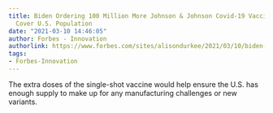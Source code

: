```yaml
---
title: Biden Ordering 100 Million More Johnson & Johnson Covid-19 Vaccine Doses To
  Cover U.S. Population
date: "2021-03-10 14:46:05"
author: Forbes - Innovation
authorlink: https://www.forbes.com/sites/alisondurkee/2021/03/10/biden-ordering-100-million-more-johnson--johnson-covid-19-vaccine-doses-to-cover-us-population/
tags:
- Forbes-Innovation
---
```

The extra doses of the single-shot vaccine would help ensure the U.S. has enough supply to make up for any manufacturing challenges or new variants.